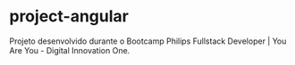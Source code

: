 # project-angular
Projeto desenvolvido durante o Bootcamp Philips Fullstack Developer | You Are You - Digital Innovation One.
